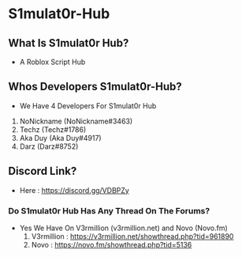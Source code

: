 # S1mulat0r-Hub
## What Is S1mulat0r Hub?
* A Roblox Script Hub
## Whos Developers S1mulat0r-Hub?
 * We Have 4 Developers For S1mulat0r Hub
  1. NoNickname (NoNickname#3463)
  1. Techz (Techz#1786)
  1. Aka Duy (Aka Duy#4917)
  1. Darz (Darz#8752)
## Discord Link?
 * Here : https://discord.gg/VDBPZy
### Do S1mulat0r Hub Has Any Thread On The Forums?
 * Yes We Have On V3rmillion (v3rmillion.net) and Novo (Novo.fm)
   1. V3rmillion : https://v3rmillion.net/showthread.php?tid=961890
   2. Novo : https://novo.fm/showthread.php?tid=5136
   


